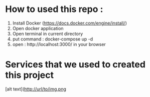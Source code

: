 # How to used this repo :
1. Install Docker (https://docs.docker.com/engine/install/)
2. Open docker application
3. Open terminal in current directory
4. put command : docker-compose up -d
5. open : http://localhost:3000/ in your browser

# Services that we used to created this project
[alt text]([http://url/to/img.png](https://github.com/arsenoferi/Metabase-Super-Market-Group-Sales-Analytics/tree/main/Image/Read.png)
